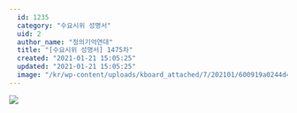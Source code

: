 ```yaml
---
  id: 1235
  category: "수요시위 성명서"
  uid: 2
  author_name: "정의기억연대"
  title: "[수요시위 성명서] 1475차"
  created: "2021-01-21 15:05:25"
  updated: "2021-01-21 15:05:25"
  image: "/kr/wp-content/uploads/kboard_attached/7/202101/600919a0244d43441231.jpg"
---
```

![](/kr/wp-content/uploads/kboard_attached/7/202101/600919a0244d43441231.jpg)